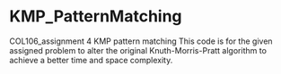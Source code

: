 # KMP_PatternMatching
COL106_assignment 4 KMP pattern matching
This code is for the given assigned problem to alter the original Knuth-Morris-Pratt algorithm to achieve a better time and space complexity.
